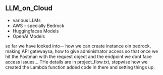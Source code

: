 ## LLM_on_Cloud

* various LLMs
* AWS - specially Bedrock
* Huggingfacae Models
* OpenAI Models



so far we have looked into-- how we can create instance oin bedrock, making API gatewaysa, how to give administrator access so that once we hit the Postman with the request object and the endpoint we dont face access issues... THe details are in project_flow.txt, stepwise how we created the Lambda function added code in there and setting things up.
